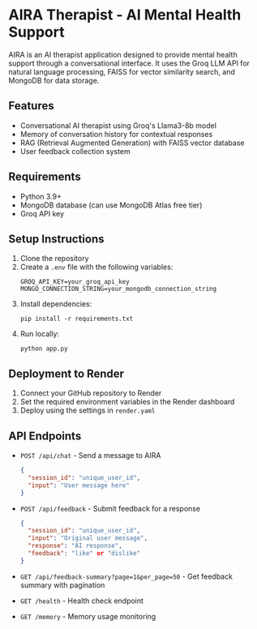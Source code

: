 # AIRA Therapist - AI Mental Health Support

AIRA is an AI therapist application designed to provide mental health support through a conversational interface. It uses the Groq LLM API for natural language processing, FAISS for vector similarity search, and MongoDB for data storage.

## Features

- Conversational AI therapist using Groq's Llama3-8b model
- Memory of conversation history for contextual responses
- RAG (Retrieval Augmented Generation) with FAISS vector database
- User feedback collection system

## Requirements

- Python 3.9+
- MongoDB database (can use MongoDB Atlas free tier)
- Groq API key

## Setup Instructions

1. Clone the repository
2. Create a `.env` file with the following variables:
   ```
   GROQ_API_KEY=your_groq_api_key
   MONGO_CONNECTION_STRING=your_mongodb_connection_string
   ```
3. Install dependencies:
   ```
   pip install -r requirements.txt
   ```
4. Run locally:
   ```
   python app.py
   ```

## Deployment to Render

1. Connect your GitHub repository to Render
2. Set the required environment variables in the Render dashboard
3. Deploy using the settings in `render.yaml`

## API Endpoints

- `POST /api/chat` - Send a message to AIRA
  ```json
  {
    "session_id": "unique_user_id",
    "input": "User message here"
  }
  ```

- `POST /api/feedback` - Submit feedback for a response
  ```json
  {
    "session_id": "unique_user_id",
    "input": "Original user message",
    "response": "AI response",
    "feedback": "like" or "dislike"
  }
  ```

- `GET /api/feedback-summary?page=1&per_page=50` - Get feedback summary with pagination

- `GET /health` - Health check endpoint

- `GET /memory` - Memory usage monitoring



